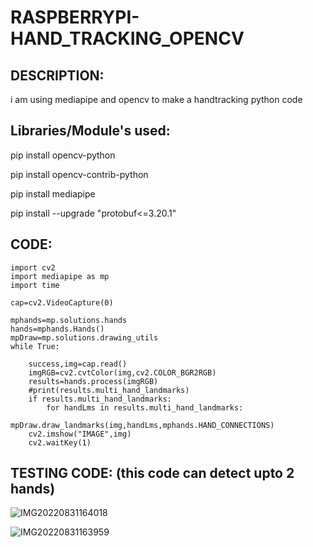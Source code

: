 # RASPBERRYPI-HAND_TRACKING_OPENCV

## DESCRIPTION:

i am using mediapipe and opencv to make a handtracking python code

## Libraries/Module's used:
pip install opencv-python

pip install opencv-contrib-python

pip install mediapipe

pip install --upgrade "protobuf<=3.20.1"

## CODE:

``````
import cv2
import mediapipe as mp
import time

cap=cv2.VideoCapture(0)

mphands=mp.solutions.hands
hands=mphands.Hands()
mpDraw=mp.solutions.drawing_utils
while True:

    success,img=cap.read()
    imgRGB=cv2.cvtColor(img,cv2.COLOR_BGR2RGB)
    results=hands.process(imgRGB)
    #print(results.multi_hand_landmarks)
    if results.multi_hand_landmarks:
        for handLms in results.multi_hand_landmarks:
            mpDraw.draw_landmarks(img,handLms,mphands.HAND_CONNECTIONS)
    cv2.imshow("IMAGE",img)
    cv2.waitKey(1)
``````
## TESTING CODE: (this code can detect upto 2 hands)

![IMG20220831164018](https://user-images.githubusercontent.com/102857010/187665721-6822364b-0575-4325-9e21-70548abbd3e3.jpg)

![IMG20220831163959](https://user-images.githubusercontent.com/102857010/187666152-06592a71-98cf-488e-a9a1-0d143f0921e3.jpg)



